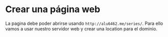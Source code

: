 # Crear una página web

La pagina debe poder abrirse usando `http://alu6462.me/series/`. Para ello vamos a usar nuestro servidor web y crear una location para el dominio.
